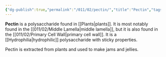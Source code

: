 ```yaml
---
{"dg-publish":true,"permalink":"/011/02/pectin/","title":"Pectin","tags":["BIOL412"],"noteIcon":"1","created":"2024-10-19T20:27:19.096-07:00","updated":"2024-09-26T15:22:31.686-07:00"}
---
```


**Pectin** is a polysaccharide found in [[Plants\|plants]]. It is most notably found in the [[011/02/Middle Lamella\|middle lamella]], but it is also found in the [[011/02/Primary Cell Wall\|primary cell wall]]. It is a [[Hydrophilia\|hydrophilic]] polysaccharide with sticky properties.

Pectin is extracted from plants and used to make jams and jellies.